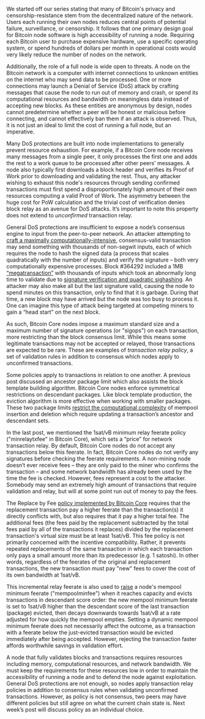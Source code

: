 We started off our series stating that many of Bitcoin's privacy and
censorship-resistance stem from the decentralized nature of the
network. Users each running their own nodes reduces central points of
potential failure, surveillance, or censorship. It follows that one
primary design goal for Bitcoin node software is high accessibility of
running a node. Requiring each Bitcoin user to purchase expensive
hardware, use a specific operating system, or spend hundreds of
dollars per month in operational costs would very likely reduce the
number of nodes on the network.

Additionally, the role of a full node is wide open to threats. A node
on the Bitcoin network is a computer with internet connections to
unknown entities on the internet who may send data to be processed.
One or more connections may launch a Denial of Service (DoS) attack by
crafting messages that cause the node to run out of memory and crash,
or spend its computational resources and bandwidth on meaningless data
instead of accepting new blocks. As these entities are anonymous by
design, nodes cannot predetermine whether a peer will be honest or
malicious before connecting, and cannot effectively ban them if an
attack is observed. Thus, it is not just an ideal to limit the cost of
running a full node, but an imperative.

Many DoS protections are built into node implementations to generally
prevent resource exhaustion. For example, if a Bitcoin Core node
receives many messages from a single peer, it only processes the first
one and adds the rest to a work queue to be processed after other
peers' messages. A node also typically first downloads a block header
and verifies its Proof of Work prior to downloading and validating the
rest. Thus, any attacker wishing to exhaust this node's resources
through sending confirmed transactions must first spend a
disproportionately high amount of their own resources computing a
valid Proof of Work. The asymmetry between the huge cost for PoW
calculation and the trivial cost of verification denies block relay as
an avenue for DoS attacks. It’s important to note this property does
not extend to _unconfirmed_ transaction relay.

General DoS protections are insufficient to expose a node’s consensus
engine to input from the peer-to-peer network. An attacker attempting
to [craft a maximally computationally-intensive][max cpu tx], consensus-valid
transaction may send something with thousands of non-segwit inputs,
each of which requires the node to hash the signed data (a process
that scales quadratically with the number of inputs) and verify the
signature – both very computationally expensive processes. Block
#364292 included a 1MB [“megatransaction”][megatx mempool space] with
thousands of inputs which took an abnormally long time to validate due
to [signature verification and quadratic sighashing][rusty megatx]. An
attacker may also make all but the last signature valid, causing the
node to spend minutes on this transaction, only to find that it is
garbage. During that time, a new block may have arrived but the node
was too busy to process it. One can imagine this type of attack being
targeted at competing miners to gain a “head start” on the next block.

As such, Bitcoin Core nodes impose a maximum standard size and a
maximum number of signature operations (or "sigops") on each
transaction, more restricting than the block consensus limit. While
this means some legitimate transactions may not be accepted or
relayed, those transactions are expected to be rare. These are
examples of _transaction relay policy_, a set of validation rules in
addition to consensus which nodes apply to unconfirmed transactions.

Some policies apply to transactions in relation to one another. A
previous post discussed an ancestor package limit which also assists
the block template building algorithm. Bitcoin Core nodes enforce
symmetrical restrictions on descendant packages. Like block template
production, the eviction algorithm is more effective when working with
smaller packages. These two package limits [restrict the computational
complexity][se descendant limits] of mempool insertion and deletion
which require updating a transaction’s ancestor and descendant sets.

In the last post, we mentioned the 1sat/vB minimum relay feerate
policy ("minrelaytxfee" in Bitcoin Core), which sets a “price” for
network transaction relay. By default, Bitcoin Core nodes do not
accept any transactions below this feerate. In fact, Bitcoin Core
nodes do not verify any signatures before checking the feerate
requirements. A non-mining node doesn’t ever receive fees – they are
only paid to the miner who confirms the transaction – and some network
bandwidth has already been used by the time the fee is checked.
However, fees represent a cost to the attacker. Somebody may send an
extremely high amount of transactions that require validation and
relay, but will at some point run out of money to pay the fees.

The Replace by Fee [policy implemented by Bitcoin Core][bitcoin core
rbf docs] requires that the replacement transaction pay a higher
feerate than the transaction(s) it directly conflicts with, but also
requires that it pay a higher total fee. The additional fees (the fees
paid by the replacement subtracted by the total fees paid by all of
the transactions it replaces) divided by the replacement transaction's
virtual size must be at least 1sat/vB. This fee policy is not
primarily concerned with the incentive compatibility. Rather, it
prevents repeated replacements of the same transaction in which each
transaction only pays a small amount more than its predecessor (e.g. 1
satoshi). In other words, regardless of the feerates of the original
and replacement transactions, the new transaction must pay "new" fees
to cover the cost of its own bandwidth at 1sat/vB.

This incremental relay feerate is also used to [raise][pr 6722] a
node's mempool minimum feerate ("mempoolminfee") when it reaches
capacity and evicts transactions in descendant score order: the new
mempool minimum feerate is set to 1sat/vB higher than the descendant
score of the last transaction (package) evicted, then decays downwards
towards 1sat/vB at a rate adjusted for how quickly the mempool
empties. Setting a dynamic mempool minimum feerate does not
necessarily affect the outcome, as a transaction with a feerate below
the just-evicted transaction would be evicted immediately after being
accepted.  However, rejecting the transaction faster affords
worthwhile savings in validation effort.

A node that fully validates blocks and transactions requires resources
including memory, computational resources, and network bandwidth. We
must keep the requirements for these resources low in order to
maintain the accessibility of running a node and to defend the node
against exploitation. General DoS protections are not enough, so
nodes apply transaction relay policies in addition to consensus rules
when validating unconfirmed transactions. However, as policy is not
consensus, two peers may have different policies but still agree on
what the current chain state is. Next week’s post will discuss policy
as an individual choice.

[max cpu tx]: https://bitcointalk.org/?topic=140078
[megatx mempool space]: https://mempool.space/tx/bb41a757f405890fb0f5856228e23b715702d714d59bf2b1feb70d8b2b4e3e08
[rusty megatx]: https://rusty.ozlabs.org/?p=522
[bitcoin core rbf docs]: https://github.com/bitcoin/bitcoin/blob/v25.0/doc/policy/mempool-replacements.md
[pr 6722]: https://github.com/bitcoin/bitcoin/pull/6722
[se descendant limits]: https://bitcoin.stackexchange.com/questions/118160/whats-the-governing-motivation-for-the-descendent-size-limit
